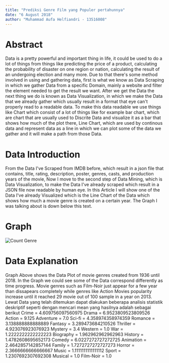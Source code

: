 ```yaml
---
title: "Prediksi Genre Film yang Populer pertahunnya"
date: "6 August 2018"
author: "Muhammad Aufa Helfiandri - 13516008"
---
```


# Abstract

Data is a pretty powerful and important thing in life, it could be used to do a lot of things from things like predicting the price of a product, calculating the probability of disaster on one region or nation, calculating the result of an undergoing election and many more. Due to that there's some method involved in using and gathering data, first is what we know as Data Scraping in which we gather Data from a specific Domain, mainly a website and filter the element needed to get the result we want. After we get the Data the next thing we do is known as Data Visualization, in which we make the Data that we already gather which usually result in a format that eye can't properly read to a readable data. To make this data readable we use things like Chart which consist of a lot of things like for example bar chart, which are chart that are usually used to Discrite Data and visualize it as a bar that shows how much of the plot there, Line Chart, which are used by continous data and represent data as a line in which we can plot some of the data we gather and it will make a path from those Data. 

# Data Introduction

From the Data I've Scraped from IMDB before, which result in a json file that contains, title, rating, description, poster, genres, casts, and production years of the movie, Now I move to the second step of Data Mining, which is Data Visualization, to make the Data I've already scraped which result in a JSON file now readable by human eye. In this Article I will show one of the Data I've already Visualized which is the Line Chart of the Data which shows how much a movie genre is created on a certain year. The Graph I was talking about is down below this text.

# Graph

![Count Genre](pic/3)

# Data Explanation

Graph Above shows the Data Plot of movie genres created from 1936 until 2018. In the Graph we could see some of the Data correspond differently as time progress. Movie genres such as Film-Noir just appear for a few year than dissapears completely while genres like Action Movies popularity increase until it reached 29 movie out of 100 sample in a year on 2013. Lewat Data yang telah ditemukan dapat dlakukan beberapa analisis statistik deskriptif seperti dengan mencari mean yang hasilnya adalah sebagai berikut 
Crime = 4.609756097560975
Drama = 6.9523809523809526
Action = 9.125
Adventure = 7.0
Sci-fi = 4.358974358974359
Romance = 3.138888888888889
Fantasy = 3.289473684210526
Thriller = 4.923076923076923
Mystery = 3.4
Western = 1.0
War = 1.2222222222222223
Biography = 1.962962962962963
History = 1.4782608695652173
Comedy = 6.0227272727272725
Animation = 2.4642857142857144
Family = 1.7272727272727273
Horror = 2.3666666666666667
Music = 1.1111111111111112
Sport = 1.2307692307692308
Musical = 1.0
Film-Noir = 1.0

